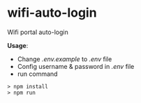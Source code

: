 # wifi-auto-login
Wifi portal auto-login

**Usage**:
- Change _.env.example_ to _.env_ file
- Config username & password in _.env_ file
- run command
```
> npm install
> npm run
```
